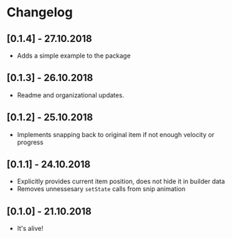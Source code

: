 # Changelog

## [0.1.4] - 27.10.2018

* Adds a simple example to the package

## [0.1.3] - 26.10.2018
  
* Readme and organizational updates.

## [0.1.2] - 25.10.2018
  
* Implements snapping back to original item if not enough velocity or progress

## [0.1.1] - 24.10.2018

* Explicitly provides current item position, does not hide it in builder data
* Removes unnessesary `setState` calls from snip animation

## [0.1.0] - 21.10.2018

* It's alive!
